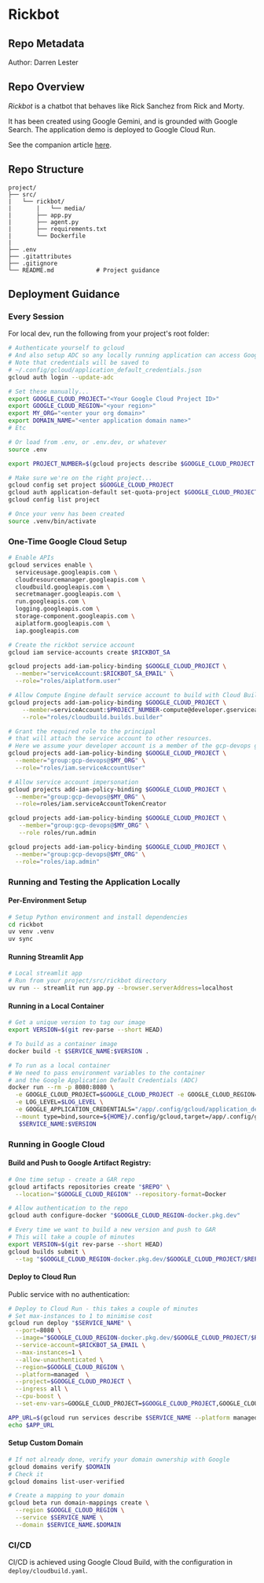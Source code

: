 # Rickbot

## Repo Metadata

Author: Darren Lester

## Repo Overview

_Rickbot_ is a chatbot that behaves like Rick Sanchez from Rick and Morty.

It has been created using Google Gemini, and is grounded with Google Search. The application demo is deployed to Google Cloud Run.

See the companion article [here](https://medium.com/google-cloud/creating-a-rick-morty-chatbot-with-google-cloud-and-the-gen-ai-sdk-e8108e83dbee).

## Repo Structure

```text
project/
├── src/
|   └── rickbot/
|       |   └── media/
|       ├── app.py
|       ├── agent.py
|       ├── requirements.txt
|       └── Dockerfile
|
├── .env
├── .gitattributes
├── .gitignore
└── README.md            # Project guidance
```

## Deployment Guidance

### Every Session

For local dev, run the following from your project's root folder:

```bash
# Authenticate yourself to gcloud
# And also setup ADC so any locally running application can access Google APIs
# Note that credentials will be saved to 
# ~/.config/gcloud/application_default_credentials.json
gcloud auth login --update-adc 

# Set these manually...
export GOOGLE_CLOUD_PROJECT="<Your Google Cloud Project ID>"
export GOOGLE_CLOUD_REGION="<your region>"
export MY_ORG="<enter your org domain>"
export DOMAIN_NAME="<enter application domain name>"
# Etc

# Or load from .env, or .env.dev, or whatever
source .env

export PROJECT_NUMBER=$(gcloud projects describe $GOOGLE_CLOUD_PROJECT --format="value(projectNumber)")

# Make sure we're on the right project...
gcloud config set project $GOOGLE_CLOUD_PROJECT
gcloud auth application-default set-quota-project $GOOGLE_CLOUD_PROJECT
gcloud config list project

# Once your venv has been created
source .venv/bin/activate
```

### One-Time Google Cloud Setup

```bash
# Enable APIs
gcloud services enable \
  serviceusage.googleapis.com \
  cloudresourcemanager.googleapis.com \
  cloudbuild.googleapis.com \
  secretmanager.googleapis.com \
  run.googleapis.com \
  logging.googleapis.com \
  storage-component.googleapis.com \
  aiplatform.googleapis.com \
  iap.googleapis.com

# Create the rickbot service account
gcloud iam service-accounts create $RICKBOT_SA

gcloud projects add-iam-policy-binding $GOOGLE_CLOUD_PROJECT \
  --member="serviceAccount:$RICKBOT_SA_EMAIL" \
  --role="roles/aiplatform.user"

# Allow Compute Engine default service account to build with Cloud Build
gcloud projects add-iam-policy-binding $GOOGLE_CLOUD_PROJECT \
    --member=serviceAccount:$PROJECT_NUMBER-compute@developer.gserviceaccount.com \
    --role="roles/cloudbuild.builds.builder"

# Grant the required role to the principal
# that will attach the service account to other resources.
# Here we assume your developer account is a member of the gcp-devops group.
gcloud projects add-iam-policy-binding $GOOGLE_CLOUD_PROJECT \
  --member="group:gcp-devops@$MY_ORG" \
  --role="roles/iam.serviceAccountUser"

# Allow service account impersonation
gcloud projects add-iam-policy-binding $GOOGLE_CLOUD_PROJECT \
  --member="group:gcp-devops@$MY_ORG" \
  --role=roles/iam.serviceAccountTokenCreator

gcloud projects add-iam-policy-binding $GOOGLE_CLOUD_PROJECT \
   --member="group:gcp-devops@$MY_ORG" \
   --role roles/run.admin  

gcloud projects add-iam-policy-binding $GOOGLE_CLOUD_PROJECT \
  --member="group:gcp-devops@$MY_ORG" \
  --role="roles/iap.admin"
```

### Running and Testing the Application Locally

#### Per-Environment Setup

```bash
# Setup Python environment and install dependencies
cd rickbot
uv venv .venv
uv sync
```

#### Running Streamlit App

```bash
# Local streamlit app
# Run from your project/src/rickbot directory
uv run -- streamlit run app.py --browser.serverAddress=localhost
```

#### Running in a Local Container

```bash
# Get a unique version to tag our image
export VERSION=$(git rev-parse --short HEAD)

# To build as a container image
docker build -t $SERVICE_NAME:$VERSION .

# To run as a local container
# We need to pass environment variables to the container
# and the Google Application Default Credentials (ADC)
docker run --rm -p 8080:8080 \
  -e GOOGLE_CLOUD_PROJECT=$GOOGLE_CLOUD_PROJECT -e GOOGLE_CLOUD_REGION=$GOOGLE_CLOUD_REGION \
  -e LOG_LEVEL=$LOG_LEVEL \
  -e GOOGLE_APPLICATION_CREDENTIALS="/app/.config/gcloud/application_default_credentials.json" \
  --mount type=bind,source=${HOME}/.config/gcloud,target=/app/.config/gcloud \
   $SERVICE_NAME:$VERSION
```

### Running in Google Cloud

#### Build and Push to Google Artifact Registry:

```bash
# One time setup - create a GAR repo
gcloud artifacts repositories create "$REPO" \
  --location="$GOOGLE_CLOUD_REGION" --repository-format=Docker

# Allow authentication to the repo
gcloud auth configure-docker "$GOOGLE_CLOUD_REGION-docker.pkg.dev"

# Every time we want to build a new version and push to GAR
# This will take a couple of minutes
export VERSION=$(git rev-parse --short HEAD)
gcloud builds submit \
  --tag "$GOOGLE_CLOUD_REGION-docker.pkg.dev/$GOOGLE_CLOUD_PROJECT/$REPO/$SERVICE_NAME:$VERSION"
```

#### Deploy to Cloud Run

Public service with no authentication:

```bash
# Deploy to Cloud Run - this takes a couple of minutes
# Set max-instances to 1 to minimise cost
gcloud run deploy "$SERVICE_NAME" \
  --port=8080 \
  --image="$GOOGLE_CLOUD_REGION-docker.pkg.dev/$GOOGLE_CLOUD_PROJECT/$REPO/$SERVICE_NAME:$VERSION" \
  --service-account=$RICKBOT_SA_EMAIL \
  --max-instances=1 \
  --allow-unauthenticated \
  --region=$GOOGLE_CLOUD_REGION \
  --platform=managed  \
  --project=$GOOGLE_CLOUD_PROJECT \
  --ingress all \
  --cpu-boost \
  --set-env-vars=GOOGLE_CLOUD_PROJECT=$GOOGLE_CLOUD_PROJECT,GOOGLE_CLOUD_REGION=$GOOGLE_CLOUD_REGION,LOG_LEVEL=$LOG_LEVEL

APP_URL=$(gcloud run services describe $SERVICE_NAME --platform managed --region $GOOGLE_CLOUD_REGION --format="value(status.address.url)")
echo $APP_URL
```

#### Setup Custom Domain

```bash
# If not already done, verify your domain ownership with Google
gcloud domains verify $DOMAIN
# Check it
gcloud domains list-user-verified

# Create a mapping to your domain
gcloud beta run domain-mappings create \
  --region $GOOGLE_CLOUD_REGION \
  --service $SERVICE_NAME \
  --domain $SERVICE_NAME.$DOMAIN
```

### CI/CD

CI/CD is achieved using Google Cloud Build, with the configuration in `deploy/cloudbuild.yaml`. 